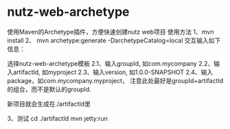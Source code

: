 nutz-web-archetype
==================

使用Maven的Archetype插件，方便快速创建nutz web项目
使用方法
1、mvn install
2、 mvn archetype:generate -DarchetypeCatalog=local
交互输入如下信息：

选择nutz-web-archetype模板
2.1、输入groupId, 如com.mycompany
2.2、输入artifactId, 如myproject
2.3、输入version, 如1.0.0-SNAPSHOT
2.4、输入package，如com.mycompany.myproject， 注意此处最好是groupId+artifactId的组合，而不是默认的groupId.

新项目就会生成在./artifactId里

3、测试
 cd ./artifactId
 mvn jetty:run
